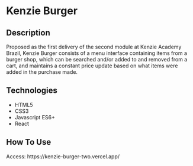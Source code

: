 <h1>Kenzie Burger</h1>
<h2>Description</h2>
<p>Proposed as the first delivery of the second module at Kenzie Academy Brazil, Kenzie Burger
consists of a menu interface containing items from a burger shop, which can be searched and/or added to and removed from a cart, and maintains a constant price update based on what items were added in the purchase made.</p>
<h2>Technologies</h2>
<ul>
    <li>HTML5</li>
    <li>CSS3</li>
    <li>Javascript ES6+</li>
    <li>React</li>
</ul>
<h2>How To Use</h2>
<p>Access: https://kenzie-burger-two.vercel.app/</p>
